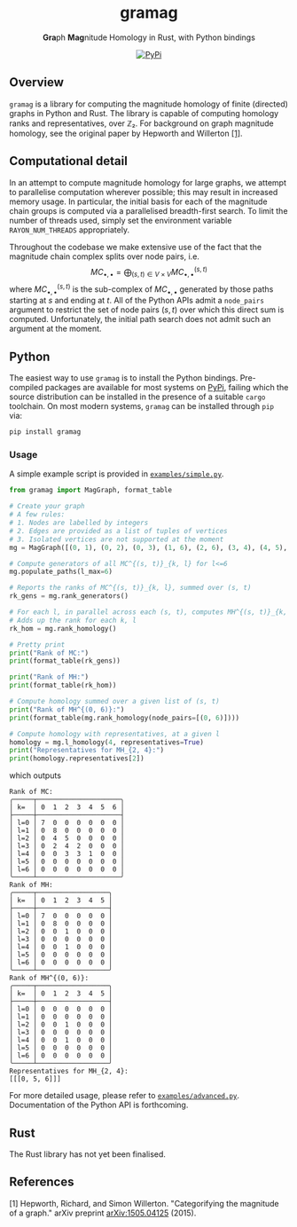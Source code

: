 <div align="center">

<h1>gramag</h1>

<b>Gra</b>ph <b>Mag</b>nitude Homology in Rust, with Python bindings

[![PyPi](https://img.shields.io/pypi/v/gramag)](https://pypi.org/project/gramag/)

</div>

## Overview

`gramag` is a library for computing the magnitude homology of finite (directed) graphs in Python and Rust.
The library is capable of computing homology ranks and representatives, over ℤ₂.
For background on graph magnitude homology, see the original paper by Hepworth and Willerton [[1]](#1).

## Computational detail

In an attempt to compute magnitude homology for large graphs, we attempt to parallelise computation wherever possible; this may result in increased memory usage.
In particular, the initial basis for each of the magnitude chain groups is computed via a parallelised breadth-first search.
To limit the number of threads used, simply set the environment variable `RAYON_NUM_THREADS` appropriately.

Throughout the codebase we make extensive use of the fact that the magnitude chain complex splits over node pairs, i.e.
$$MC_{\bullet, \bullet} = \bigoplus_{(s, t)\in V\times V} MC_{\bullet, \bullet}^{(s, t)}$$
where $MC_{\bullet, \bullet}^{(s, t)}$ is the sub-complex of $MC_{\bullet, \bullet}$ generated by those paths starting at $s$ and ending at $t$.
All of the Python APIs admit a `node_pairs` argument to restrict the set of node pairs $(s, t)$ over which this direct sum is computed.
Unfortunately, the initial path search does not admit such an argument at the moment.

## Python

The easiest way to use `gramag` is to install the Python bindings.
Pre-compiled packages are available for most systems on [PyPi](https://pypi.org/project/gramag/), failing which the source distribution can be installed in the presence of a suitable `cargo` toolchain.
On most modern systems, `gramag` can be installed through `pip` via:

```bash
pip install gramag
```

### Usage

A simple example script is provided in [`examples/simple.py`](https://github.com/tomchaplin/gramag/blob/main/examples/simple.py).
```python
from gramag import MagGraph, format_table

# Create your graph
# A few rules:
# 1. Nodes are labelled by integers
# 2. Edges are provided as a list of tuples of vertices
# 3. Isolated vertices are not supported at the moment
mg = MagGraph([(0, 1), (0, 2), (0, 3), (1, 6), (2, 6), (3, 4), (4, 5), (5, 6)])

# Compute generators of all MC^{(s, t)}_{k, l} for l<=6
mg.populate_paths(l_max=6)

# Reports the ranks of MC^{(s, t)}_{k, l}, summed over (s, t)
rk_gens = mg.rank_generators()

# For each l, in parallel across each (s, t), computes MH^{(s, t)}_{k, l}
# Adds up the rank for each k, l
rk_hom = mg.rank_homology()

# Pretty print
print("Rank of MC:")
print(format_table(rk_gens))

print("Rank of MH:")
print(format_table(rk_hom))

# Compute homology summed over a given list of (s, t)
print("Rank of MH^{(0, 6)}:")
print(format_table(mg.rank_homology(node_pairs=[(0, 6)])))

# Compute homology with representatives, at a given l
homology = mg.l_homology(4, representatives=True)
print("Representatives for MH_{2, 4}:")
print(homology.representatives[2])
```
which outputs
```
Rank of MC:
╭─────┬─────────────────────╮
│ k=  │ 0  1  2  3  4  5  6 │
├─────┼─────────────────────┤
│ l=0 │ 7  0  0  0  0  0  0 │
│ l=1 │ 0  8  0  0  0  0  0 │
│ l=2 │ 0  4  5  0  0  0  0 │
│ l=3 │ 0  2  4  2  0  0  0 │
│ l=4 │ 0  0  3  3  1  0  0 │
│ l=5 │ 0  0  0  0  0  0  0 │
│ l=6 │ 0  0  0  0  0  0  0 │
╰─────┴─────────────────────╯
Rank of MH:
╭─────┬──────────────────╮
│ k=  │ 0  1  2  3  4  5 │
├─────┼──────────────────┤
│ l=0 │ 7  0  0  0  0  0 │
│ l=1 │ 0  8  0  0  0  0 │
│ l=2 │ 0  0  1  0  0  0 │
│ l=3 │ 0  0  0  0  0  0 │
│ l=4 │ 0  0  1  0  0  0 │
│ l=5 │ 0  0  0  0  0  0 │
│ l=6 │ 0  0  0  0  0  0 │
╰─────┴──────────────────╯
Rank of MH^{(0, 6)}:
╭─────┬──────────────────╮
│ k=  │ 0  1  2  3  4  5 │
├─────┼──────────────────┤
│ l=0 │ 0  0  0  0  0  0 │
│ l=1 │ 0  0  0  0  0  0 │
│ l=2 │ 0  0  1  0  0  0 │
│ l=3 │ 0  0  0  0  0  0 │
│ l=4 │ 0  0  1  0  0  0 │
│ l=5 │ 0  0  0  0  0  0 │
│ l=6 │ 0  0  0  0  0  0 │
╰─────┴──────────────────╯
Representatives for MH_{2, 4}:
[[[0, 5, 6]]]
```
For more detailed usage, please refer to [`examples/advanced.py`](https://github.com/tomchaplin/gramag/blob/main/examples/advanced.py).
Documentation of the Python API is forthcoming.

## Rust

The Rust library has not yet been finalised.

## References

<a id="1">[1]</a>
Hepworth, Richard, and Simon Willerton.
"Categorifying the magnitude of a graph."
arXiv preprint [arXiv:1505.04125](https://arxiv.org/abs/1505.04125) (2015).
